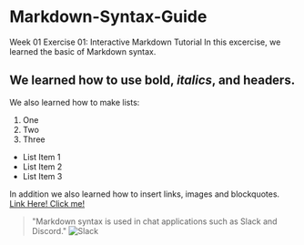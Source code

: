 # Markdown-Syntax-Guide
Week 01 Exercise 01: Interactive Markdown Tutorial
In this excercise, we learned the basic of Markdown syntax.
## We learned how to use **bold**, _italics_, and headers.
We also learned how to make lists:
1. One
2. Two
3. Three
* List Item 1
* List Item 2
* List Item 3

In addition we also learned how to insert links, images and blockquotes.
[Link Here! Click me!](https://simplemarkdown.com)
>"Markdown syntax is used in chat applications such as Slack and Discord."
![Slack](https://upload.wikimedia.org/wikipedia/commons/thumb/d/d5/Slack_icon_2019.svg/2048px-Slack_icon_2019.svg.png)
